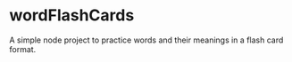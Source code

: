 # wordFlashCards
A simple node project to practice words and their meanings in a flash card format.

